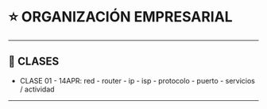 # :star: ORGANIZACIÓN EMPRESARIAL

---

## :book: CLASES

- CLASE 01 - 14APR: red - router - ip - isp - protocolo - puerto - servicios / actividad

---